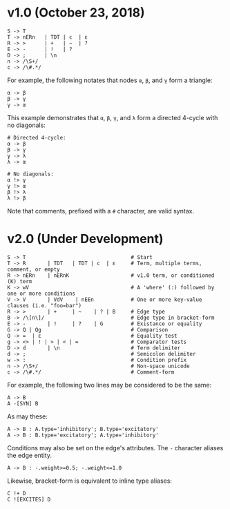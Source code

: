 # v1.0 (October 23, 2018)

```
S -> T
T -> nERn   | TDT | c  | ε
R -> >      | +   | ~  | ?
E -> -      | !   | ?
D -> ;      | \n
n -> /\S+/
c -> /\#.*/
```

For example, the following notates that nodes `α`, `β`, and `γ` form a triangle:

```
α -> β
β -> γ
γ -> α
```

This example demonstrates that `α`, `β`, `γ`, and `λ` form a directed 4-cycle with no diagonals:

```
# Directed 4-cycle:
α -> β
β -> γ
γ -> λ
λ -> α

# No diagonals:
α !> γ
γ !> α
β !> λ
λ !> β
```

Note that comments, prefixed with a `#` character, are valid syntax.


# v2.0 (Under Development)

```
S -> T                                  # Start
T -> R       | TDT   | TDT | c  | ε     # Term, multiple terms, comment, or empty
R -> nERn    | nERnK                    # v1.0 term, or conditioned (K) term
K -> wV                                 # A 'where' (:) followed by one or more conditions
V -> V       | VdV    | nEEn            # One or more key-value clauses (i.e. "foo=bar")
R -> >       | +     | ~    | ? | B     # Edge type
B -> /\[n\]/                            # Edge type in bracket-form
E -> -       | !     | ?    | G         # Existance or equality
G -> Q | Qg                             # Comparison
Q -> =  | ε                             # Equality test
g -> <> | ! | > | < | =                 # Comparator tests
D -> d       | \n                       # Term delimiter
d -> ;                                  # Semicolon delimiter
w -> :                                  # Condition prefix
n -> /\S+/                              # Non-space unicode
c -> /\#.*/                             # Comment-form
```

For example, the following two lines may be considered to be the same:

```
A -> B
A -[SYN] B
```

As may these:

```
A -> B : A.type='inhibitory'; B.type='excitatory'
A -> B : B.type='excitatory'; A.type='inhibitory'
```

Conditions may also be set on the edge's attributes. The `-` character aliases the edge entity.

```
A -> B : -.weight>=0.5; -.weight<=1.0
```

Likewise, bracket-form is equivalent to inline type aliases:

```
C !+ D
C ![EXCITES] D
```
